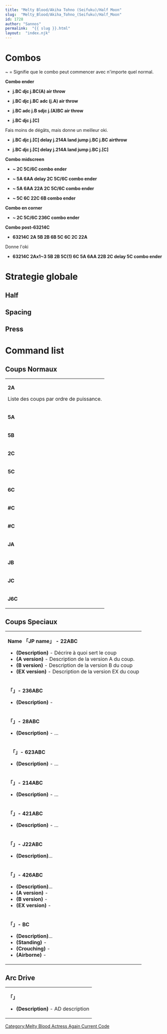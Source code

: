 ```yaml
---
title: "Melty Blood/Akiha Tohno (Seifuku)/Half Moon"
slug:  "Melty_Blood/Akiha_Tohno_(Seifuku)/Half_Moon"
id: 1728
author: "Sannos"
permalink:  "{{ slug }}.html"
layout:  "index.njk"
---
```


# Combos

\~ = Signifie que le combo peut commencer avec n'importe quel normal.

**Combo ender**

- **j.BC djc j.BC(A) air throw**

<!-- -->

- **j.BC djc j.BC adc (j.A) air throw**

<!-- -->

- **j.BC adc j.B sdjc j.(A)BC air throw**

<!-- -->

- **j.BC djc j.\[C\]**

  
Fais moins de dégâts, mais donne un meilleur oki.

- **j.BC djc j.\[C\] delay j.214A land jump j.BC j.BC airthrow**

<!-- -->

- **j.BC djc j.\[C\] delay j.214A land jump j.BC j.\[C\]**

**Combo midscreen**

- **\~ 2C 5C/6C combo ender**

<!-- -->

- **\~ 5A 6AA delay 2C 5C/6C combo ender**

<!-- -->

- **\~ 5A 6AA 22A 2C 5C/6C combo ender**

<!-- -->

- **\~ 5C 6C 22C 6B combo ender**

**Combo en corner**

- **\~ 2C 5C/6C 236C combo ender**

**Combo post-63214C**

- **63214C 2A 5B 2B 6B 5C 6C 2C 22A**

  
Donne l'oki

- **63214C 2Ax1\~3 5B 2B 5C(1) 6C 5A 6AA 22B 2C delay 5C combo ender**

# Strategie globale

## Half

## Spacing

## Press

# Command list

## Coups Normaux

<table>
<tbody>
<tr class="odd">
<td><p><strong>2A</strong></p>
<p>Liste des coups par ordre de puissance.</p></td>
</tr>
<tr class="even">
<td><p><strong>5A</strong></p></td>
</tr>
<tr class="odd">
<td><p><strong>5B</strong></p></td>
</tr>
<tr class="even">
<td><p><strong>2C</strong></p></td>
</tr>
<tr class="odd">
<td><p><strong>5C</strong></p></td>
</tr>
<tr class="even">
<td><p><strong>6C</strong></p></td>
</tr>
<tr class="odd">
<td><p><strong>#C</strong></p></td>
</tr>
<tr class="even">
<td><p><strong>#C</strong></p></td>
</tr>
<tr class="odd">
<td><p><strong>JA</strong></p></td>
</tr>
<tr class="even">
<td><p><strong>JB</strong></p></td>
</tr>
<tr class="odd">
<td><p><strong>JC</strong></p></td>
</tr>
<tr class="even">
<td><p><strong>J6C</strong></p></td>
</tr>
</tbody>
</table>

## Coups Speciaux

<table>
<tbody>
<tr class="odd">
<td><p><strong>Name 「JP name」 - 22ABC</strong></p>
<ul>
<li><strong>(Description)</strong> - Décrire à quoi sert le coup</li>
<li><strong>(A version)</strong> - Description de la version A du
coup.</li>
<li><strong>(B version)</strong> - Description de la version B du
coup</li>
<li><strong>(EX version)</strong> - Description de la version EX du
coup</li>
</ul></td>
</tr>
<tr class="even">
<td><p><strong>「」- 236ABC</strong></p>
<ul>
<li><strong>(Description)</strong> -</li>
</ul></td>
</tr>
<tr class="odd">
<td><p><strong>「」- 28ABC</strong></p>
<ul>
<li><strong>(Description)</strong> - ...</li>
</ul></td>
</tr>
<tr class="even">
<td><p><strong>　「」- 623ABC</strong></p>
<ul>
<li><strong>(Description)</strong> - ...</li>
</ul></td>
</tr>
<tr class="odd">
<td><p><strong>「」- 214ABC</strong></p>
<ul>
<li><strong>(Description)</strong> - ...</li>
</ul></td>
</tr>
<tr class="even">
<td><p><strong>「」- 421ABC</strong></p>
<ul>
<li><strong>(Description)</strong> - ...</li>
</ul></td>
</tr>
<tr class="odd">
<td><p><strong>「」- J22ABC</strong></p>
<ul>
<li><strong>(Description)</strong>...</li>
</ul></td>
</tr>
<tr class="even">
<td><p><strong>「」- 426ABC</strong></p>
<ul>
<li><strong>(Description)</strong>...</li>
<li><strong>(A version)</strong> -</li>
<li><strong>(B version)</strong> -</li>
<li><strong>(EX version)</strong> -</li>
</ul></td>
</tr>
<tr class="odd">
<td><p><strong>「」- BC</strong></p>
<ul>
<li><strong>(Description)</strong>...</li>
<li><strong>(Standing)</strong> -</li>
<li><strong>(Crouching)</strong> -</li>
<li><strong>(Airborne)</strong> -</li>
</ul></td>
</tr>
</tbody>
</table>

## Arc Drive

<table>
<tbody>
<tr class="odd">
<td><p><strong>「」</strong></p>
<ul>
<li><strong>(Description)</strong> - AD description</li>
</ul></td>
</tr>
</tbody>
</table>

[Category:Melty Blood Actress Again Current
Code](Category:Melty_Blood_Actress_Again_Current_Code "wikilink")

